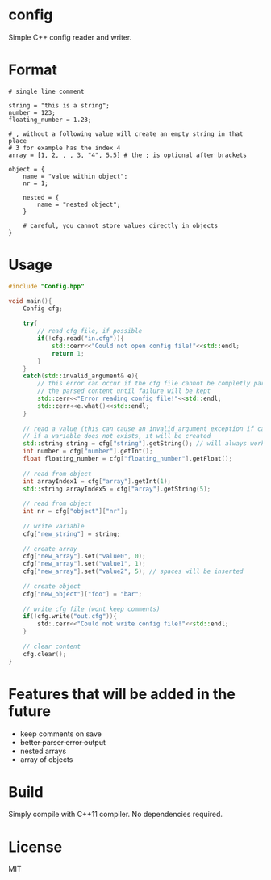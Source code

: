 # config

Simple C++ config reader and writer.

# Format

```
# single line comment

string = "this is a string";
number = 123;
floating_number = 1.23;

# , without a following value will create an empty string in that place
# 3 for example has the index 4
array = [1, 2, , , 3, "4", 5.5] # the ; is optional after brackets

object = {
	name = "value within object";
	nr = 1;
	
	nested = {
		name = "nested object";
	}
	
	# careful, you cannot store values directly in objects
}
```

# Usage

```C++
#include "Config.hpp"

void main(){
	Config cfg;
	
	try{
		// read cfg file, if possible
		if(!cfg.read("in.cfg")){
			std::cerr<<"Could not open config file!"<<std::endl;
			return 1;
		}
	}
	catch(std::invalid_argument& e){
		// this error can occur if the cfg file cannot be completly parsed
		// the parsed content until failure will be kept
		std::cerr<<"Error reading config file!"<<std::endl;
		std::cerr<<e.what()<<std::endl;
	}
	
	// read a value (this can cause an invalid_argument exception if cast is not possible
	// if a variable does not exists, it will be created
	std::string string = cfg["string"].getString(); // will always work
	int number = cfg["number"].getInt();
	float floating_number = cfg["floating_number"].getFloat();
	
	// read from object
	int arrayIndex1 = cfg["array"].getInt(1);
	std::string arrayIndex5 = cfg["array"].getString(5);
	
	// read from object
	int nr = cfg["object"]["nr"];
	
	// write variable
	cfg["new_string"] = string;
	
	// create array
	cfg["new_array"].set("value0", 0);
	cfg["new_array"].set("value1", 1);
	cfg["new_array"].set("value2", 5); // spaces will be inserted
	
	// create object
	cfg["new_object"]["foo"] = "bar";
	
	// write cfg file (wont keep comments)
	if(!cfg.write("out.cfg")){
		std:.cerr<<"Could not write config file!"<<std::endl;
	}
	
	// clear content
	cfg.clear();
}
```

# Features that will be added in the future

* keep comments on save
* ~~better parser error output~~
* nested arrays
* array of objects

# Build

Simply compile with C++11 compiler. No dependencies required.

# License

MIT
